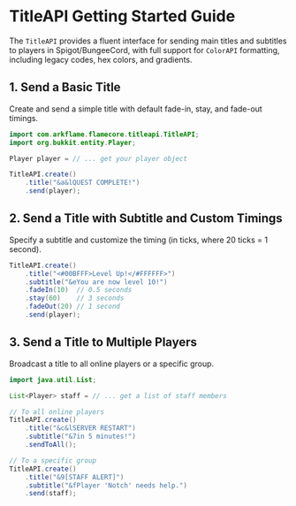 # TitleAPI Getting Started Guide

The `TitleAPI` provides a fluent interface for sending main titles and subtitles to players in Spigot/BungeeCord, with full support for `ColorAPI` formatting, including legacy codes, hex colors, and gradients.

## 1. Send a Basic Title

Create and send a simple title with default fade-in, stay, and fade-out timings.

```java
import com.arkflame.flamecore.titleapi.TitleAPI;
import org.bukkit.entity.Player;

Player player = // ... get your player object

TitleAPI.create()
    .title("&a&lQUEST COMPLETE!")
    .send(player);
```

## 2. Send a Title with Subtitle and Custom Timings

Specify a subtitle and customize the timing (in ticks, where 20 ticks = 1 second).

```java
TitleAPI.create()
    .title("<#00BFFF>Level Up!</#FFFFFF>")
    .subtitle("&eYou are now level 10!")
    .fadeIn(10)  // 0.5 seconds
    .stay(60)    // 3 seconds
    .fadeOut(20) // 1 second
    .send(player);
```

## 3. Send a Title to Multiple Players

Broadcast a title to all online players or a specific group.

```java
import java.util.List;

List<Player> staff = // ... get a list of staff members

// To all online players
TitleAPI.create()
    .title("&c&lSERVER RESTART")
    .subtitle("&7in 5 minutes!")
    .sendToAll();

// To a specific group
TitleAPI.create()
    .title("&9[STAFF ALERT]")
    .subtitle("&fPlayer 'Notch' needs help.")
    .send(staff);
```